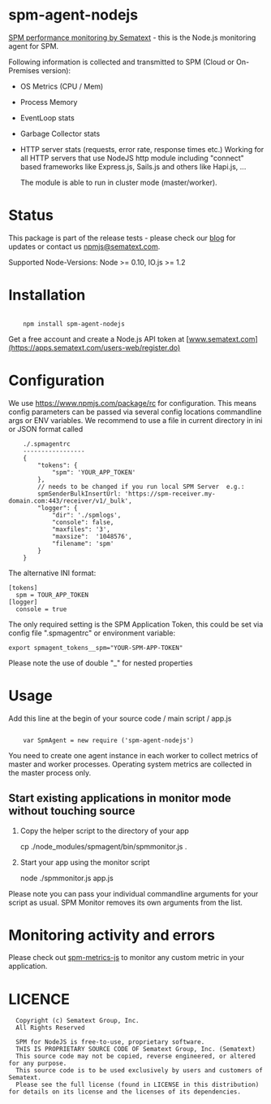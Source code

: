 spm-agent-nodejs
================

[SPM performance monitoring by Sematext](http://www.sematext.com/spm) - this is the Node.js monitoring agent for SPM.

Following information is collected and transmitted to SPM (Cloud or On-Premises version):

- OS Metrics (CPU / Mem)
- Process Memory
- EventLoop stats
- Garbage Collector stats
- HTTP server stats (requests, error rate, response times etc.)
  Working for all HTTP servers that use NodeJS http module including "connect" based frameworks like Express.js, Sails.js
  and others like Hapi.js, ...

  The module is able to run in cluster mode (master/worker).

# Status

This package is part of the release tests - please check our [blog](http://blog.sematext.com) for updates or
contact us [npmjs@sematext.com](mailto:npmjs@sematext.com).

Supported Node-Versions: Node >= 0.10, IO.js >= 1.2

# Installation

```

    npm install spm-agent-nodejs

```

Get a free account and create a Node.js API token at [www.sematext.com](https://apps.sematext.com/users-web/register.do)

# Configuration

We use https://www.npmjs.com/package/rc for configuration. This means config parameters can be passed via several config
locations commandline args or ENV variables. We recommend to use a file in current directory in ini or JSON format called

        ./.spmagentrc
        -----------------
        {
            "tokens": {
                "spm": 'YOUR_APP_TOKEN'
            },
            // needs to be changed if you run local SPM Server  e.g.:
            spmSenderBulkInsertUrl: 'https://spm-receiver.my-domain.com:443/receiver/v1/_bulk',
            "logger": {
                "dir": './spmlogs',
                "console": false,
                "maxfiles": '3',
                "maxsize":  '1048576',
                "filename": 'spm'
            }
        }


 The alternative INI format:

    [tokens]
      spm = TOUR_APP_TOKEN
    [logger]
      console = true


The only required setting is the SPM Application Token, this could be set via config file ".spmagentrc" or environment variable:

    export spmagent_tokens__spm="YOUR-SPM-APP-TOKEN"

Please note the use of double "_" for nested properties


# Usage

Add this line at the begin of your source code / main script / app.js

```

    var SpmAgent = new require ('spm-agent-nodejs')

```

You need to create one agent instance in each worker to collect metrics of master and worker processes. Operating system metrics are collected in the master process only.

##  Start existing applications in monitor mode without touching source

1) Copy the helper script to the directory of your app

    cp ./node_modules/spmagent/bin/spmmonitor.js .


2) Start your app using the monitor script

    node ./spmmonitor.js app.js

Please note you can pass your individual commandline arguments for your script as usual. SPM Monitor removes its own arguments from the list.

# Monitoring activity and errors

Please check out [spm-metrics-js](https://www.npmjs.com/package/spm-metrics-js) to monitor any custom metric in your application.

# LICENCE

      Copyright (c) Sematext Group, Inc.
      All Rights Reserved

      SPM for NodeJS is free-to-use, proprietary software.
      THIS IS PROPRIETARY SOURCE CODE OF Sematext Group, Inc. (Sematext)
      This source code may not be copied, reverse engineered, or altered for any purpose.
      This source code is to be used exclusively by users and customers of Sematext.
      Please see the full license (found in LICENSE in this distribution) for details on its license and the licenses of its dependencies.


